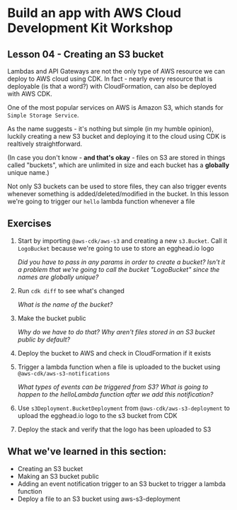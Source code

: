 # Build an app with AWS Cloud Development Kit Workshop

## Lesson 04 - Creating an S3 bucket

Lambdas and API Gateways are not the only type of AWS resource we can deploy to AWS cloud using CDK. In fact - nearly every resource that is deployable (is that a word?) with CloudFormation, can also be deployed with AWS CDK.

One of the most popular services on AWS is Amazon S3, which stands for `Simple Storage Service`.

As the name suggests - it's nothing but simple (in my humble opinion), luckily creating a new S3 bucket and deploying it to the cloud using CDK is realtively straightforward.

(In case you don't know - **and that's okay** - files on S3 are stored in things called "buckets", which are unlimited in size and each bucket has a **globally** unique name.)

Not only S3 buckets can be used to store files, they can also trigger events whenever something is added/deleted/modified in the bucket. In this lesson we're going to trigger our `hello` lambda function whenever a file

## Exercises

1. Start by importing `@aws-cdk/aws-s3` and creating a new `s3.Bucket`. Call it `LogoBucket` because we're going to use to store an egghead.io logo

   _Did you have to pass in any params in order to create a bucket?_
   _Isn't it a problem that we're going to call the bucket "LogoBucket" since the names are globally unique?_

2. Run `cdk diff` to see what's changed

   _What is the name of the bucket?_

3. Make the bucket public

   _Why do we have to do that? Why aren't files stored in an S3 bucket public by default?_

4. Deploy the bucket to AWS and check in CloudFormation if it exists

5. Trigger a lambda function when a file is uploaded to the bucket using `@aws-cdk/aws-s3-notifications`

   _What types of events can be triggered from S3?_
   _What is going to happen to the helloLambda function after we add this notification?_

6. Use `s3Deployment.BucketDeployment` from `@aws-cdk/aws-s3-deployment` to upload the egghead.io logo to the s3 bucket from CDK

7. Deploy the stack and verify that the logo has been uploaded to S3

## What we've learned in this section:

- Creating an S3 bucket
- Making an S3 bucket public
- Adding an event notification trigger to an S3 bucket to trigger a lambda function
- Deploy a file to an S3 bucket using aws-s3-deployment
